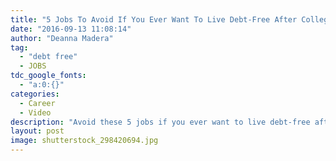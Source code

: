 ```yaml
---
title: "5 Jobs To Avoid If You Ever Want To Live Debt-Free After College"
date: "2016-09-13 11:08:14"
author: "Deanna Madera"
tag:
  - "debt free"
  - JOBS
tdc_google_fonts:
  - "a:0:{}"
categories:
  - Career
  - Video
description: "Avoid these 5 jobs if you ever want to live debt-free after college"
layout: post
image: shutterstock_298420694.jpg
---
```


<div wibbitz="wbtz-static-embed" wibbitz-autoplay="true" wibbitz-clip-id="b1f95682b4f604c16aceb8eebb65dc3d4" wibbitz-next="auto"></div><script>(function(d, s, id) {
	if (d.getElementById(id)) return;
	var js = d.createElement(s); js.id = id;
	js.src = '//cdn4.wibbitz.com/static.js';
	d.getElementsByTagName('body')[0].appendChild(js);
}(document, 'script', 'wibbitz-static-embed'));</script>
